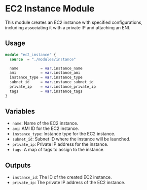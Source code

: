 
# EC2 Instance Module

This module creates an EC2 instance with specified configurations, including associating it with a private IP and attaching an ENI.

## Usage

```terraform
module "ec2_instance" {
  source  = "./modules/instance"

  name          = var.instance_name
  ami           = var.instance_ami
  instance_type = var.instance_type
  subnet_id     = var.instance_subnet_id
  private_ip    = var.instance_private_ip
  tags          = var.instance_tags
}
```

## Variables

- `name`: Name of the EC2 instance.
- `ami`: AMI ID for the EC2 instance.
- `instance_type`: Instance type for the EC2 instance.
- `subnet_id`: Subnet ID where the instance will be launched.
- `private_ip`: Private IP address for the instance.
- `tags`: A map of tags to assign to the instance.

## Outputs

- `instance_id`: The ID of the created EC2 instance.
- `private_ip`: The private IP address of the EC2 instance.


